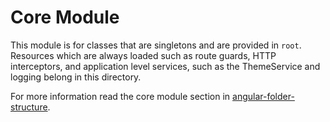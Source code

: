 # Core Module

This module is for classes that are singletons and are provided in `root`. Resources which are always loaded such as
route guards, HTTP interceptors, and application level services, such as the ThemeService and logging belong in this
directory.

For more information read the core module section
in [angular-folder-structure](https://angular-folder-structure.readthedocs.io/en/latest/core.html).
